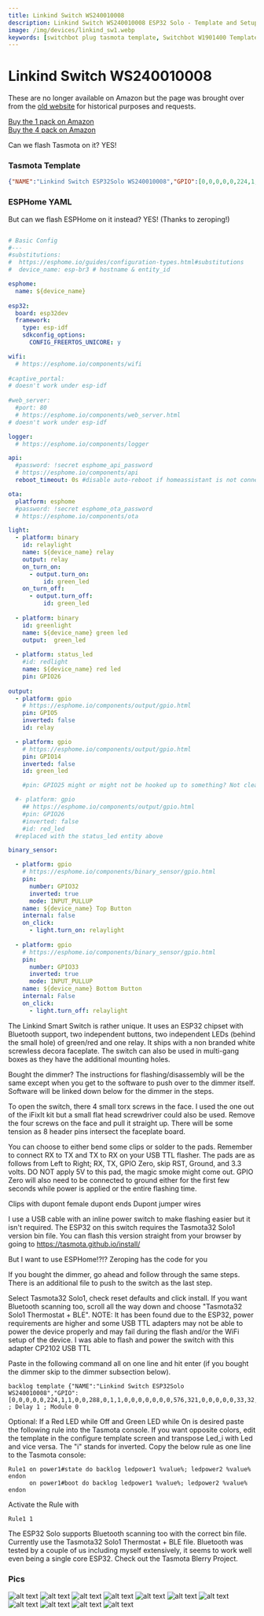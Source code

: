 ```yaml
---
title: Linkind Switch WS240010008 
description: Linkind Switch WS240010008 ESP32 Solo - Template and Setup for TASMOTA and ESPHome
image: /img/devices/linkind_sw1.webp
keywords: [switchbot plug tasmota template, Switchbot W1901400 Template, Switchbot Plug ESPHome, 2AKXB-W1901400, switchbot tasmota, switchbot bluetooth proxy]
---
```

# Linkind Switch WS240010008

These are no longer available on Amazon but the page was brought over from the [old website](https://1b8d781e8c5fc5437e2f6f4d44a644d6.blogspot.com/p/linkind-esp32-smart-switch-how-to-flash.html) for historical purposes and requests.

[Buy the 1 pack on Amazon](https://amzn.to/3ijr6RC)  
[Buy the 4 pack on Amazon](https://amzn.to/3kOLrjx)

Can we flash Tasmota on it?  YES!

### Tasmota Template
```json
{"NAME":"Linkind Switch ESP32Solo WS240010008","GPIO":[0,0,0,0,0,224,1,1,0,0,288,0,1,1,0,0,0,0,0,0,0,576,321,0,0,0,0,0,33,32,0,0,0,0,0,0],"FLAG":0,"BASE":1}
```

### ESPHome YAML
But can we flash ESPHome on it instead?  YES! (Thanks to zeroping!)
```yaml

# Basic Config
#---
#substitutions:
#  https://esphome.io/guides/configuration-types.html#substitutions
#  device_name: esp-br3 # hostname & entity_id

esphome:
  name: ${device_name}
    
esp32:
  board: esp32dev
  framework:
    type: esp-idf
    sdkconfig_options:
      CONFIG_FREERTOS_UNICORE: y    

wifi:
  # https://esphome.io/components/wifi
  
#captive_portal:
# doesn't work under esp-idf
  
#web_server:
  #port: 80
  # https://esphome.io/components/web_server.html
# doesn't work under esp-idf

logger:
  # https://esphome.io/components/logger

api:
  #password: !secret esphome_api_password
  # https://esphome.io/components/api
  reboot_timeout: 0s #disable auto-reboot if homeassistant is not connecting

ota:
  platform: esphome
  #password: !secret esphome_ota_password
  # https://esphome.io/components/ota

light:
  - platform: binary
    id: relaylight
    name: ${device_name} relay
    output: relay
    on_turn_on: 
      - output.turn_on:
          id: green_led
    on_turn_off:
      - output.turn_off: 
          id: green_led
          
  - platform: binary
    id: greenlight
    name: ${device_name} green led
    output:  green_led
    
  - platform: status_led
    #id: redlight
    name: ${device_name} red led
    pin: GPIO26
    
output:
  - platform: gpio
    # https://esphome.io/components/output/gpio.html
    pin: GPIO5
    inverted: false
    id: relay

  - platform: gpio
    # https://esphome.io/components/output/gpio.html
    pin: GPIO14
    inverted: false
    id: green_led

    #pin: GPIO25 might or might not be hooked up to something? Not clear.

  #- platform: gpio
    ## https://esphome.io/components/output/gpio.html
    #pin: GPIO26
    #inverted: false
    #id: red_led
  #replaced with the status_led entity above

binary_sensor:

  - platform: gpio
    # https://esphome.io/components/binary_sensor/gpio.html
    pin:
      number: GPIO32
      inverted: true
      mode: INPUT_PULLUP
    name: ${device_name} Top Button
    internal: false
    on_click:
      - light.turn_on: relaylight
           
  - platform: gpio
    # https://esphome.io/components/binary_sensor/gpio.html
    pin:
      number: GPIO33
      inverted: true
      mode: INPUT_PULLUP
    name: ${device_name} Bottom Button
    internal: False
    on_click:
      - light.turn_off: relaylight

```

The Linkind Smart Switch is rather unique.  It uses an ESP32 chipset with Bluetooth support, two independent buttons, two independent LEDs (behind the small hole) of green/red and one relay.  It ships with a non branded white screwless decora faceplate.  The switch can also be used in multi-gang boxes as they have the additional mounting holes. 

Bought the dimmer?  The instructions for flashing/disassembly will be the same except when you get to the software to push over to the dimmer itself.  Software will be linked down below for the dimmer in the steps.

To open the switch, there 4 small torx screws in the face. I used the one out of  the iFixIt kit but a small flat head screwdriver could also be used.  Remove the four screws on the face and pull it straight up.  There will be some tension as 8 header pins intersect the faceplate board.

You can choose to either bend some clips or solder to the pads.  Remember to connect RX to TX and TX to RX on your USB TTL flasher.  The pads are as follows from Left to Right; RX, TX, GPIO Zero, skip RST, Ground, and 3.3 volts.  DO NOT apply 5V to this pad, the magic smoke might come out.  GPIO Zero will also need to be connected to ground either for the first few seconds while power is applied or the entire flashing time.  

Clips with dupont female dupont ends
Dupont jumper wires

I use a USB cable with an inline power switch to make flashing easier but it isn't required.  The ESP32 on this switch requires the Tasmota32 Solo1 version bin file.  You can flash this version straight from your browser by going to https://tasmota.github.io/install/  

But I want to use ESPHome!?!?  Zeroping has the code for you

If you bought the dimmer, go ahead and follow through the same steps.  There is an additional file to push to the switch as the last step.

Select Tasmota32 Solo1, check reset defaults and click install.  If you want Bluetooth scanning too, scroll all the way down and choose "Tasmota32 Solo1 Thermostat + BLE". NOTE:  It has been found due to the ESP32, power requirements are higher and some USB TTL adapters may not be able to power the device properly and may fail during the flash and/or the WiFi setup of the device.  I was able to flash and power the switch with this adapter CP2102 USB TTL

Paste in the following command all on one line and hit enter (if you bought the dimmer skip to the dimmer subsection below). 

```
backlog template {"NAME":"Linkind Switch ESP32Solo WS240010008","GPIO":[0,0,0,0,0,224,1,1,0,0,288,0,1,1,0,0,0,0,0,0,0,576,321,0,0,0,0,0,33,32,0,0,0,0,0,0],"FLAG":0,"BASE":1} ; Delay 1 ; Module 0
```

Optional: If a Red LED while Off and Green LED while On is desired paste the following rule into the Tasmota console.  If you want opposite colors, edit the template in the configure template screen and transpose Led_i with Led and vice versa. The "i" stands for inverted.  Copy the below rule as one line to the Tasmota console:  
```
Rule1 on power1#state do backlog ledpower1 %value%; ledpower2 %value% endon
      on power1#boot do backlog ledpower1 %value%; ledpower2 %value% endon
```      
Activate the Rule with 
```
Rule1 1
```

The ESP32 Solo supports Bluetooth scanning too with the correct bin file.  Currently use the Tasmota32 Solo1 Thermostat + BLE file.  Bluetooth was tested by a couple of us including myself extensively, it seems to work well even being a single core ESP32.  Check out the Tasmota Blerry Project.

### Pics

![alt text](/img/devices/linkind_sw1.webp)
![alt text](/img/devices/linkind_sw2.webp)
![alt text](/img/devices/linkind_sw3.webp)
![alt text](/img/devices/linkind_sw4.webp)
![alt text](/img/devices/linkind_sw5.webp)
![alt text](/img/devices/linkind_sw6.webp)
![alt text](/img/devices/linkind_sw7.webp)
![alt text](/img/devices/linkind_sw8.webp)
![alt text](/img/devices/linkind_sw9.webp)
![alt text](/img/devices/linkind_sw10.webp)
![alt text](/img/devices/soldering.gif)



